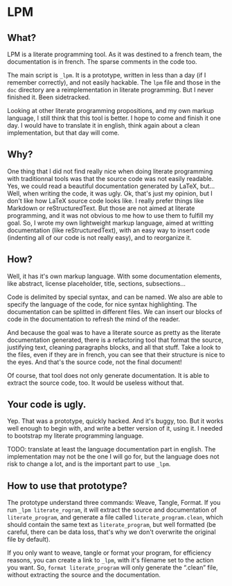 LPM
===

What?
-----

LPM is a literate programming tool. As it was destined to a french team,
the documentation is in french. The sparse comments in the code too. 

The main script is `_lpm`. It is a prototype, written in less than a day
(if I remember correctly), and not easily hackable. The `lpm` file and
those in the `doc` directory are a reimplementation in literate
programming. But I never finished it. Been sidetracked. 

Looking at other literate programming propositions, and my own markup
language, I still think that this tool is better. I hope to come and
finish it one day. I would have to translate it in english, think again
about a clean implementation, but that day will come.

Why?
----

One thing that I did not find really nice when doing literate
programming with traditionnal tools was that the source code was not
easily readable. Yes, we could read a beautiful documentation generated
by LaTeX, but... Well, when writing the code, it was ugly. Ok, that's
just my opinion, but I don't like how LaTeX source code looks like. I
really prefer things like Markdown or reStructuredText. But those are
not aimed at literate programming, and it was not obvious to me how to
use them to fulfill my goal. So, I wrote my own lightweight markup
language, aimed at writting documentation (like reStructuredText), with
an easy way to insert code (indenting all of our code is not really
easy), and to reorganize it.

How?
----

Well, it has it's own markup language. With some documentation elements,
like abstract, license placeholder, title, sections, subsections...

Code is delimited by special syntax, and can be named. We also are able
to specify the language of the code, for nice syntax highlighting. The
documentation can be splitted in different files. We can insert our
blocks of code in the documentation to refresh the mind of the reader. 

And because the goal was to have a literate source as pretty as the
literate documentation generated, there is a refactoring tool that
format the source, justifying text, cleaning paragraphs blocks, and all
that stuff. Take a look to the files, even if they are in french, you
can see that their structure is nice to the eyes. And that's the source
code, not the final document!

Of course, that tool does not only generate documentation. It is able to
extract the source code, too. It would be useless without that.

Your code is ugly.
------------------

Yep. That was a prototype, quickly hacked. And it's buggy, too. But it
works well enough to begin with, and write a better version of it, using
it. I needed to bootstrap my literate programming language.

TODO: translate at least the language documentation part in english. The
implementation may not be the one I will go for, but the language does
not risk to change a lot, and is the important part to use `_lpm`.

How to use that prototype?
--------------------------

The prototype understand three commands: Weave, Tangle, Format. If you
run `_lpm literate_rogram`, it will extract the source and documentation
of `literate_program`, and generate a file called
`literate_program.clean`, which should contain the same text as
`literate_program`, but well formatted (be careful, there can be data
loss, that's why we don't overwrite the original file by default).

If you only want to weave, tangle or format your program, for efficiency
reasons, you can create a link to `_lpm`, with it's filename set to the
action you want. So, `format literate_program` will only generate the
“.clean” file, without extracting the source and the documentation.


